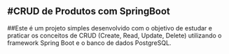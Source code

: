 #CRUD de Produtos com SpringBoot
--
##Este é um projeto simples desenvolvido com o objetivo de estudar e praticar os conceitos de CRUD (Create, Read, Update, Delete) utilizando o framework Spring Boot e o banco de dados PostgreSQL.
